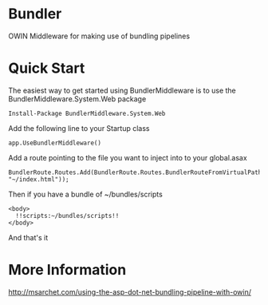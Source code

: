 Bundler
=======

OWIN Middleware for making use of bundling pipelines


Quick Start
===========

The easiest way to get started using BundlerMiddleware is to use the BundlerMiddleware.System.Web package

    Install-Package BundlerMiddleware.System.Web
    

Add the following line to your Startup class

    app.UseBundlerMiddleware()
    

Add a route pointing to the file you want to inject into to your global.asax

    
    BundlerRoute.Routes.Add(BundlerRoute.Routes.BundlerRouteFromVirtualPath("/", "~/index.html"));
    

Then if you have a bundle of ~/bundles/scripts

  <html>
  
    <body>
      !!scripts:~/bundles/scripts!!
    </body>
  </html>
  
And that's it

More Information
================

http://msarchet.com/using-the-asp-dot-net-bundling-pipeline-with-owin/
